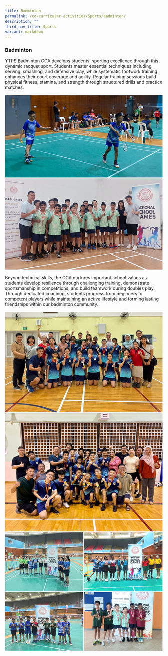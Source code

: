 ```yaml
---
title: Badminton
permalink: /co-curricular-activities/Sports/badminton/
description: ""
third_nav_title: Sports
variant: markdown
---
```

### Badminton

YTPS Badminton CCA develops students' sporting excellence through this dynamic racquet sport. Students master essential techniques including serving, smashing, and defensive play, while systematic footwork training enhances their court coverage and agility. Regular training sessions build physical fitness, stamina, and strength through structured drills and practice matches. <br><br>
![](/images/2025/Badminton_4.jpg)
![](/images/2025/Badminton_3.jpg)

Beyond technical skills, the CCA nurtures important school values as students develop resilience through challenging training, demonstrate sportsmanship in competitions, and build teamwork during doubles play. Through dedicated coaching, students progress from beginners to competent players while maintaining an active lifestyle and forming lasting friendships within our badminton community.<br><br>
![](/images/2025/Badminton_2.jpg)![](/images/2025/Badminton_1.jpg)
![](/images/2025/badminton_01.jpg)